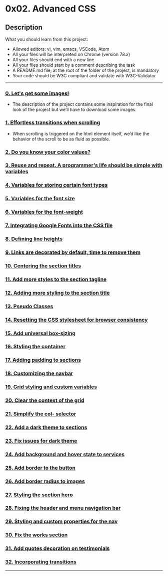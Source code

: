 # 0x02. Advanced CSS

## Description

What you should learn from this project:

* Allowed editors: vi, vim, emacs, VSCode, Atom
* All your files will be interpreted on Chrome (version 78.x)
* All your files should end with a new line
* All your files should start by a comment describing the task
* A README.md file, at the root of the folder of the project, is mandatory
* Your code should be W3C compliant and validate with W3C-Validator

---

### [0. Let's get some images!](./images/pic-about-01.jpg)

* The description of the project contains some inspiration for the final look of the project but we’ll have to download some images.

### [1. Effortless transitions when scrolling](./styles/1-style.css)

* When scrolling is triggered on the html element itself, we’d like the behavior of the scroll to be as fluid as possible.

### [2. Do you know your color values?](./styles/2-style.css)



### [3. Reuse and repeat. A programmer's life should be simple with variables](./styles/3-style.css)



### [4. Variables for storing certain font types](./styles/4-style.css)



### [5. Variables for the font size](./styles/5-style.css)


### [6. Variables for the font-weight](./styles/6-style.css)



### [7. Integrating Google Fonts into the CSS file](./styles/7-style.css)



### [8. Defining line heights](./styles/8-style.css)



### [9. Links are decorated by default, time to remove them](./styles/9-style.css)



### [10. Centering the section titles](./styles/10-style.css)



### [11. Add more styles to the section tagline](./styles/11-style.css)



### [12. Adding more styling to the section title](./styles/12-style.css)



### [13. Pseudo Classes](./styles/13-style.css)


### [14. Resetting the CSS stylesheet for browser consistency](./styles/14-style.css)


### [15. Add universal box-sizing](./styles/15-style.css)



### [16. Styling the container](./styles/16-style.css)



### [17. Adding padding to sections](./styles/17-style.css)


### [18. Customizing the navbar](./styles/18-style.css)


### [19. Grid styling and custom variables](./styles/19-style.css)



### [20. Clear the context of the grid](./styles/20-style.css)



### [21. Simplify the col- selector](./styles/21-style.css)



### [22. Add a dark theme to sections](./styles/22-style.css)


### [23. Fix issues for dark theme](./styles/23-style.css)



### [24.  Add background and hover state to services](./styles/24-style.css)


### [25. Add border to the button](./styles/25-style.css)



### [26. Add border radius to images](./styles/26-style.css)


### [27. Styling the section hero](./styles/27-style.css)


### [28. Fixing the header and menu navigation bar](./styles/28-style.css)



### [29. Styling and custom properties for the nav](./styles/29-style.css)


### [30. Fix the works section](./styles/30-style.css)


### [31. Add quotes decoration on testimonials](./styles/31-style.css)


### [32. Incorporating transitions](./styles/32-style.css)



---